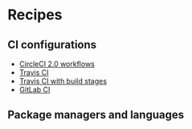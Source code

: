 # Recipes

## CI configurations
- [CircleCI 2.0 workflows](circleci-workflows.md)
- [Travis CI](travis.md)
- [Travis CI with build stages](travis-build-stages.md)
- [GitLab CI](gitlab-ci.md)

## Package managers and languages
